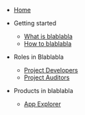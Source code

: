 - [Home](README.md)

- Getting started
	- [What is blablabla](guide.md "The greatest introduction in the world")
	- [How to blablabla](test.md "The easiest way to do blablabla...")
- Roles in Blablabla
	- [Project Developers](dev1.md "The one who write apps")
	- [Project Auditors](aud1.md "The experienced reviewer")
- Products in blablabla
	- [App Explorer](exp1.md "The most comprehensive marketplace for your needs")
	

